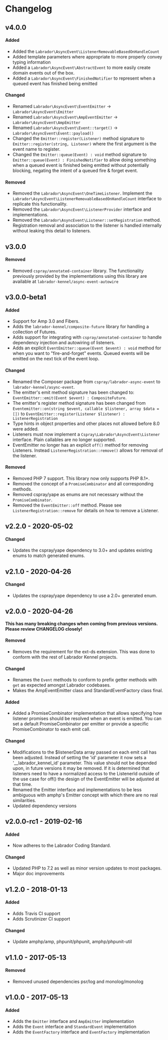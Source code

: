 # Changelog

## v4.0.0

#### Added

- Added the `Labrador\AsyncEvent\ListenerRemovableBasedOnHandleCount`
- Added template parameters where appropriate to more properly convey typing information
- Added a `Labrador\AsyncEvent\AbstractEvent` to more easily create domain events out of the box.
- Added a `Labrador\AsyncEvent\FinishedNotifier` to represent when a queued event has finished being emitted

#### Changed

- Renamed `Labrador\AsyncEvent\EventEmitter` -> `Labrador\AsyncEvent\Emitter`
- Renamed `Labrador\AsyncEvent\AmpEventEmitter` -> `Labrador\AsyncEvent\AmpEmitter`
- Renamed `Labrador\AsyncEvent\Event::target()` -> `Labrador\AsyncEvent\Event::payload()`
- Changed the `Emitter::register(Listener)` method signature to `Emitter::register(string, Listener)` where the 
first argument is the event name to register.
- Changed the `Emitter::queue(Event) : void` method signature to `Emitter::queue(Event) : FinishedNotifier` to allow
doing something when a queued event is finished being emitted without potentially blocking, negating the intent of a
queued fire & forget event.

#### Removed

- Removed the `Labrador\AsyncEvent\OneTimeListener`. Implement the `Labrador\AsyncEvent\ListenerRemovableBasedOnHandleCount` interface to 
replicate this functionality.
- Removed the `Labrador\AsyncEvent\ListenerProvider` interface and implementations. 
- Removed the `Labrador\AsyncEvent\Listener::setRegistration` method. Registration removal and association to the listener
is handled internally without leaking this detail to listeners.


## v3.0.0

#### Removed

- Removed `cspray/annotated-container` library. The functionality previously provided by the implementations using this
library are available at `labrador-kennel/async-event-autowire`

## v3.0.0-beta1

#### Added

- Support for Amp 3.0 and Fibers.
- Adds the `labrador-kennel/composite-future` library for handling a collection of Futures.
- Adds support for integrating with `cspray/annotated-container` to handle dependency injection and autowiring of listeners.
- Adds an explicit `EventEmitter::queue(Event $event) : void` method for when you want to "fire-and-forget" events. Queued events will be emitted on the next tick of the event loop.

#### Changed

- Renamed the Composer package from `cspray/labrador-async-event` to `labrador-kennel/async-event`.
- The emitter's emit method signature has been changed to: `EventEmitter::emit(Event $event) : CompositeFuture`. 
- The emitter's register method signature has been changed from `Eventemitter::on(string $event, callable $listener, array $data = [])` to `EventEmitter::register(Listener $listener) : ListenerRegistration`
- Type hints in object properties and other places not allowed before 8.0 were added.
- Listeners must now implement a `Cspray\Labrador\AsyncEvent\Listener` interface. Plain callables are no longer supported.
- EventEmitter no longer has an explicit `off()` method for removing Listeners. Instead `ListenerRegistration::remove()` allows for removal of the listener.

#### Removed

- Removed PHP 7 support. This library now only supports PHP 8.1+.
- Removed the concept of a `PromiseCombinator` and all corresponding methods.
- Removed cspray/yape as enums are not necessary without the `PromiseCombinator`.
- Removed the `EventEmitter::off` method. Please see `ListenerRegistration::remove` for details on how to remove a Listener.

## v2.2.0 - 2020-05-02

#### Changed

- Updates the cspray/yape dependency to 3.0+ and updates existing enums to match generated enums.

## v2.1.0 - 2020-04-26

#### Changed

- Updates the cspray/yape dependency to use a 2.0+ generated enum.

## v2.0.0 - 2020-04-26

**This has many breaking changes when coming from previous versions. Please review CHANGELOG closely!**

#### Removed

- Removes the requirement for the ext-ds extension. This was done to conform with the rest of 
Labrador Kennel projects.

#### Changed

- Renames the `Event` methods to conform to prefix getter methods with `get` as expected amongst Labrador 
codebases.
- Makes the AmpEventEmitter class and StandardEventFactory class final.

#### Added

- Added a PromiseCombinator implementation that allows specifying how listener promises should 
be resolved when an event is emitted. You can set a default PromiseCombinator per emitter or 
provide a specific PromiseCombinator to each emit call.

#### Changed

- Modifications to the $listenerData array passed on each emit call has been adjusted. Instead of 
setting the 'id' parameter it now sets a '__labrador_kennel_id' parameter. This value should not 
be depended upon, in future versions it may be removed. If it is determined that listeners need to 
have a normalized access to the ListenerId outside of the use case for off() the design of the 
EventEmitter will be adjusted at that time.
- Renamed the Emitter interface and implementations to be less ambiguous with amphp's Emitter 
concept with which there are no real similarities.
- Updated dependency versions

## v2.0.0-rc1 - 2019-02-16

#### Added

- Now adheres to the Labrador Coding Standard.

#### Changed

- Updated PHP to 7.2 as well as minor version updates to most packages.
- Major doc improvements

## v1.2.0 - 2018-01-13

#### Added

- Adds Travis CI support
- Adds Scrutinizer CI support

#### Changed

- Update amphp/amp, phpunit/phpunit, amphp/phpunit-util

## v1.1.0 - 2017-05-13

#### Removed

- Removed unused dependencies psr/log and monolog/monolog

## v1.0.0 - 2017-05-13

#### Added

- Adds the `Emitter` interface and `AmpEmitter` implementation
- Adds the `Event` interface and `StandardEvent` implementation
- Adds the `EventFactory` interface and `EventFactory` implementation